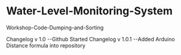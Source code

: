 # Water-Level-Monitoring-System
Workshop-Code-Dumping-and-Sorting


Changelog v 1.0 --Github Started
Changelog v 1.0.1 --Added Arduino Distance formula into repository
